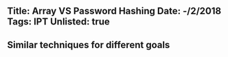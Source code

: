 Title: Array VS Password Hashing
Date: -/2/2018
Tags: IPT
Unlisted: true
---
Similar techniques for different goals
---